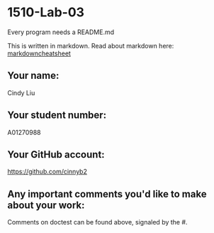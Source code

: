 # 1510-Lab-03

Every program needs a README.md

This is written in markdown. Read about markdown here: [markdowncheatsheet](https://www.markdownguide.org/cheat-sheet/)

## Your name:
Cindy Liu

## Your student number:
A01270988

## Your GitHub account:
https://github.com/cinnyb2

## Any important comments you'd like to make about your work:
Comments on doctest can be found above, signaled by the #.
